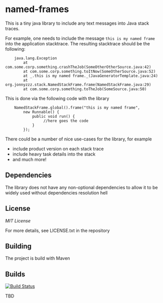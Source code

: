 named-frames
============

This is a tiny java library to include any text messages
into Java stack traces.


For example, one needs to include the message ```this is my named frame```
into the application stacktrace. The resulting stacktrace should be the
following:

        java.lang.Exception
        	at com.some.corp.something.crashTheJob(SomeOtherOtherSource.java:42)
        	at com.some.corp.something.toItNow(SomeOtherSource.java:52)
        	at _.this is my named frame._(JavaGeneratorTemplate.java:24)
        	at org.jonnyzzz.stack.NamedStackFrame.frame(NamedStackFrame.java:29)
        	at com.some.corp.something.toTheJob(SomeSource.java:50)

This is done via the following code with the library

        NamedStackFrame.global().frame("this is my named frame",
            new Runnable() {
                public void run() {
                     //here goes the code
                }
            });

There could be a number of nice use-cases for the library, for example

- include product version on each stack trace
- include heavy task details into the stack
- and much more!


Dependencies
------------

The library does not have any non-optional dependencies to allow it
to be widely used without dependencies resolution hell

License
-------

*MIT License*

For more details, see LICENSE.txt in the repository


Building
--------

The project is build with Maven


Builds
------

[![Build Status](https://travis-ci.org/jonnyzzz/named-java-frames.svg?branch=master)](https://travis-ci.org/jonnyzzz/named-java-frames)

TBD
